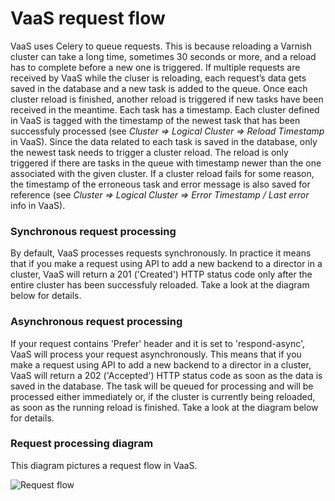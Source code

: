 VaaS request flow
=================
VaaS uses Celery to queue requests. This is because reloading a Varnish cluster can take a long time, sometimes 30 seconds or more, and a reload has to complete before a new one is triggered. If multiple requests are received by VaaS while the cluser is reloading, each request’s data gets saved in the database and a new task is added to the queue. Once each cluster reload is finished, another reload is triggered if new tasks have been received in the meantime. Each task has a timestamp. Each cluster defined in VaaS is tagged with the timestamp of the newest task that has been successfuly processed (see *Cluster => Logical Cluster => Reload Timestamp* in VaaS). Since the data related to each task is saved in the database, only the newest task needs to trigger a cluster reload. The reload is only triggered if there are tasks in the queue with timestamp newer than the one associated with the given cluster. If a cluster reload fails for some reason, the timestamp of the erroneous task and error message is also saved for reference (see *Cluster => Logical Cluster => Error Timestamp / Last error* info in VaaS).

### Synchronous request processing
By default, VaaS processes requests synchronously. In practice it means that if you make a request using API to add a new backend to a director in a cluster, VaaS will return a 201 ('Created') HTTP status code only after the entire cluster has been successfuly reloaded. Take a look at the diagram below for details.

### Asynchronous request processing
If your request contains 'Prefer' header and it is set to 'respond-async', VaaS will process your request asynchronously. This means that if you make a request using API to add a new backend to a director in a cluster, VaaS will return a 202 ('Accepted') HTTP status code as soon as the data is saved in the database. The task will be queued for processing and will be processed either immediately or, if the cluster is currently being reloaded, as soon as the running reload is finished. Take a look at the diagram below for details.

### Request processing diagram
This diagram pictures a request flow in VaaS.

![Request flow](img/flow.png)
